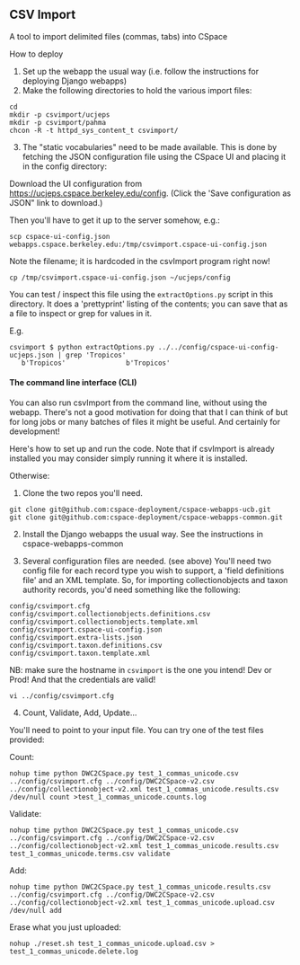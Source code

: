 ## CSV Import

A tool to import delimited files (commas, tabs) into CSpace


How to deploy

1. Set up the webapp the usual way (i.e. follow the instructions for
deploying Django webapps)
1. Make the following directories to hold the various import files:

```
cd
mkdir -p csvimport/ucjeps
mkdir -p csvimport/pahma
chcon -R -t httpd_sys_content_t csvimport/
```

3. The "static vocabularies" need to be made available. This is done by
fetching the JSON configuration file using the CSpace UI and placing it
in the config directory:

Download the UI configuration from https://ucjeps.cspace.berkeley.edu/config.
(Click the 'Save configuration as JSON" link to download.)

Then you'll have to get it up to the server somehow, e.g.:

```
scp cspace-ui-config.json webapps.cspace.berkeley.edu:/tmp/csvimport.cspace-ui-config.json
```

Note the filename; it is hardcoded in the csvImport program right now!

```
cp /tmp/csvimport.cspace-ui-config.json ~/ucjeps/config
```

You can test / inspect this file using the `extractOptions.py` script in this directory.
It does a 'prettyprint' listing of the contents; you can save that as a file to
inspect or grep for values in it.

E.g.

```
csvimport $ python extractOptions.py ../../config/cspace-ui-config-ucjeps.json | grep 'Tropicos'
   b'Tropicos'               b'Tropicos'
```

#### The command line interface (CLI)

You can also run csvImport from the command line, without using the
webapp. There's not a good motivation for doing that that I can think of
but for long jobs or many batches of files it might be useful. And certainly for development!

Here's how to set up and run the code. Note that if csvImport is already installed
you may consider simply running it where it is installed.

Otherwise:


1. Clone the two repos you'll need.

```
git clone git@github.com:cspace-deployment/cspace-webapps-ucb.git
git clone git@github.com:cspace-deployment/cspace-webapps-common.git
```

2. Install the Django webapps the usual way. See the instructions in cspace-webapps-common


3. Several configuration files are needed. (see above)
You'll need two config file for each record type you wish to support,
a 'field definitions file' and an XML template. So, for importing
collectionobjects and taxon authority records, you'd need something like
the following:

```
config/csvimport.cfg
config/csvimport.collectionobjects.definitions.csv
config/csvimport.collectionobjects.template.xml
config/csvimport.cspace-ui-config.json
config/csvimport.extra-lists.json
config/csvimport.taxon.definitions.csv
config/csvimport.taxon.template.xml
```

NB: make sure the hostname in `csvimport` is the one you intend! Dev or Prod!
    And that the credentials are valid!

```
vi ../config/csvimport.cfg
```

4. Count, Validate, Add, Update...

You'll need to point to your input file. You can try one of the test files provided:

Count:

```
nohup time python DWC2CSpace.py test_1_commas_unicode.csv ../config/csvimport.cfg ../config/DWC2CSpace-v2.csv ../config/collectionobject-v2.xml test_1_commas_unicode.results.csv /dev/null count >test_1_commas_unicode.counts.log

```


Validate:

```
nohup time python DWC2CSpace.py test_1_commas_unicode.csv ../config/csvimport.cfg ../config/DWC2CSpace-v2.csv ../config/collectionobject-v2.xml test_1_commas_unicode.results.csv test_1_commas_unicode.terms.csv validate

```

Add:

```
nohup time python DWC2CSpace.py test_1_commas_unicode.results.csv ../config/csvimport.cfg ../config/DWC2CSpace-v2.csv ../config/collectionobject-v2.xml test_1_commas_unicode.upload.csv /dev/null add

```

Erase what you just uploaded:

```
nohup ./reset.sh test_1_commas_unicode.upload.csv > test_1_commas_unicode.delete.log
```